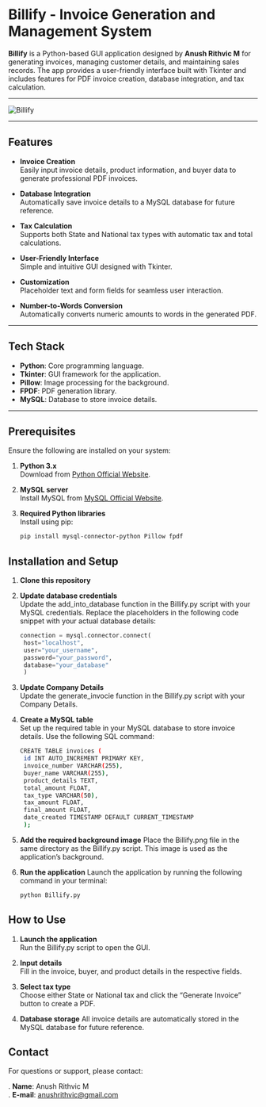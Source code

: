# Billify - Invoice Generation and Management System

**Billify** is a Python-based GUI application designed by **Anush Rithvic M** for generating invoices, managing customer details, and maintaining sales records. The app provides a user-friendly interface built with Tkinter and includes features for PDF invoice creation, database integration, and tax calculation.

---

![Billify](images/Billify.png)

---

## Features

- **Invoice Creation**  
  Easily input invoice details, product information, and buyer data to generate professional PDF invoices.

- **Database Integration**  
  Automatically save invoice details to a MySQL database for future reference.

- **Tax Calculation**  
  Supports both State and National tax types with automatic tax and total calculations.

- **User-Friendly Interface**  
  Simple and intuitive GUI designed with Tkinter.

- **Customization**  
  Placeholder text and form fields for seamless user interaction.

- **Number-to-Words Conversion**  
  Automatically converts numeric amounts to words in the generated PDF.

---

## Tech Stack

- **Python**: Core programming language.
- **Tkinter**: GUI framework for the application.
- **Pillow**: Image processing for the background.
- **FPDF**: PDF generation library.
- **MySQL**: Database to store invoice details.

---

## Prerequisites

Ensure the following are installed on your system:

1. **Python 3.x**  
   Download from [Python Official Website](https://www.python.org/).

2. **MySQL server**  
   Install MySQL from [MySQL Official Website](https://www.mysql.com/).

3. **Required Python libraries**  
   Install using pip:  
   ```bash
   pip install mysql-connector-python Pillow fpdf

## Installation and Setup

1. **Clone this repository**  

2. **Update database credentials**  
   Update the add_into_database function in the Billify.py script with your MySQL credentials. Replace 
   the placeholders in the following code snippet with your actual database details:
   ```Python
   connection = mysql.connector.connect(
    host="localhost",
    user="your_username",
    password="your_password",
    database="your_database"
    )

3. **Update Company Details**  
   Update the generate_invocie function in the Billify.py script with your Company Details. 

4. **Create a MySQL table**  
   Set up the required table in your MySQL database to store invoice details. Use the following SQL 
   command:  
   ```bash
   CREATE TABLE invoices (
    id INT AUTO_INCREMENT PRIMARY KEY,
    invoice_number VARCHAR(255),
    buyer_name VARCHAR(255),
    product_details TEXT,
    total_amount FLOAT,
    tax_type VARCHAR(50),
    tax_amount FLOAT,
    final_amount FLOAT,
    date_created TIMESTAMP DEFAULT CURRENT_TIMESTAMP
    );

5.	**Add the required background image**
    Place the Billify.png file in the same directory as the Billify.py script. This image is used as 
    the application’s background.

6.  **Run the application**
    Launch the application by running the following command in your terminal:
    ```bash
    python Billify.py

## How to Use

1. **Launch the application**  
   Run the Billify.py script to open the GUI.

2. **Input details**  
   Fill in the invoice, buyer, and product details in the respective fields.

3. **Select tax type**  
   Choose either State or National tax and click the “Generate Invoice” button to create a PDF.

4. **Database storage**
   All invoice details are automatically stored in the MySQL database for future reference.



## Contact

For questions or support, please contact:

. **Name**: Anush Rithvic M  
. **E-mail**: anushrithvic@gmail.com




 
